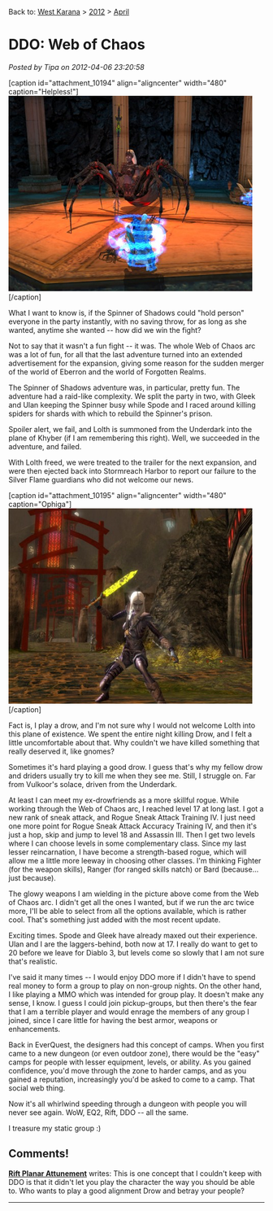 Back to: [West Karana](/posts/westkarana.md) > [2012](/posts/2012/westkarana.md) > [April](./westkarana.md)
# DDO: Web of Chaos

*Posted by Tipa on 2012-04-06 23:20:58*

[caption id="attachment\_10194" align="aligncenter" width="480" caption="Helpless!"][![](../../../uploads/2012/04/dndclient-2012-04-01-23-54-24-56-480x384.jpg "Helpless!")](../../../uploads/2012/04/dndclient-2012-04-01-23-54-24-56.jpg)[/caption]

What I want to know is, if the Spinner of Shadows could "hold person" everyone in the party instantly, with no saving throw, for as long as she wanted, anytime she wanted -- how did we win the fight?

Not to say that it wasn't a fun fight -- it was. The whole Web of Chaos arc was a lot of fun, for all that the last adventure turned into an extended advertisement for the expansion, giving some reason for the sudden merger of the world of Eberron and the world of Forgotten Realms.

The Spinner of Shadows adventure was, in particular, pretty fun. The adventure had a raid-like complexity. We split the party in two, with Gleek and Ulan keeping the Spinner busy while Spode and I raced around killing spiders for shards with which to rebuild the Spinner's prison.

Spoiler alert, we fail, and Lolth is summoned from the Underdark into the plane of Khyber (if I am remembering this right). Well, we succeeded in the adventure, and failed.

With Lolth freed, we were treated to the trailer for the next expansion, and were then ejected back into Stormreach Harbor to report our failure to the Silver Flame guardians who did not welcome our news.

[caption id="attachment\_10195" align="aligncenter" width="480" caption="Ophiga"][![](../../../uploads/2012/04/dndclient-2012-04-06-22-11-29-60-480x384.jpg "Ophiga")](../../../uploads/2012/04/dndclient-2012-04-06-22-11-29-60.jpg)[/caption]

Fact is, I play a drow, and I'm not sure why I would not welcome Lolth into this plane of existence. We spent the entire night killing Drow, and I felt a little uncomfortable about that. Why couldn't we have killed something that really deserved it, like gnomes?

Sometimes it's hard playing a good drow. I guess that's why my fellow drow and driders usually try to kill me when they see me. Still, I struggle on. Far from Vulkoor's solace, driven from the Underdark.

At least I can meet my ex-drowfriends as a more skillful rogue. While working through the Web of Chaos arc, I reached level 17 at long last. I got a new rank of sneak attack, and Rogue Sneak Attack Training IV. I just need one more point for Rogue Sneak Attack Accuracy Training IV, and then it's just a hop, skip and jump to level 18 and Assassin III. Then I get two levels where I can choose levels in some complementary class. Since my last lesser reincarnation, I have become a strength-based rogue, which will allow me a little more leeway in choosing other classes. I'm thinking Fighter (for the weapon skills), Ranger (for ranged skills natch) or Bard (because... just because).

The glowy weapons I am wielding in the picture above come from the Web of Chaos arc. I didn't get all the ones I wanted, but if we run the arc twice more, I'll be able to select from all the options available, which is rather cool. That's something just added with the most recent update.

Exciting times. Spode and Gleek have already maxed out their experience. Ulan and I are the laggers-behind, both now at 17. I really do want to get to 20 before we leave for Diablo 3, but levels come so slowly that I am not sure that's realistic.

I've said it many times -- I would enjoy DDO more if I didn't have to spend real money to form a group to play on non-group nights. On the other hand, I like playing a MMO which was intended for group play. It doesn't make any sense, I know. I guess I could join pickup-groups, but then there's the fear that I am a terrible player and would enrage the members of any group I joined, since I care little for having the best armor, weapons or enhancements.

Back in EverQuest, the designers had this concept of camps. When you first came to a new dungeon (or even outdoor zone), there would be the "easy" camps for people with lesser equipment, levels, or ability. As you gained confidence, you'd move through the zone to harder camps, and as you gained a reputation, increasingly you'd be asked to come to a camp. That social web thing.

Now it's all whirlwind speeding through a dungeon with people you will never see again. WoW, EQ2, Rift, DDO -- all the same. 

I treasure my static group :)

## Comments!

**[Rift Planar Attunement](http://riftplanarattunement.com/)** writes: This is one concept that I couldn't keep with DDO is that it didn't let you play the character the way you should be able to. Who wants to play a good alignment Drow and betray your people?

---

